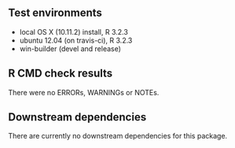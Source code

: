 ## Test environments
* local OS X (10.11.2) install, R 3.2.3
* ubuntu 12.04 (on travis-ci), R 3.2.3
* win-builder (devel and release)

## R CMD check results
There were no ERRORs, WARNINGs or NOTEs. 

## Downstream dependencies
There are currently no downstream dependencies for this package.
